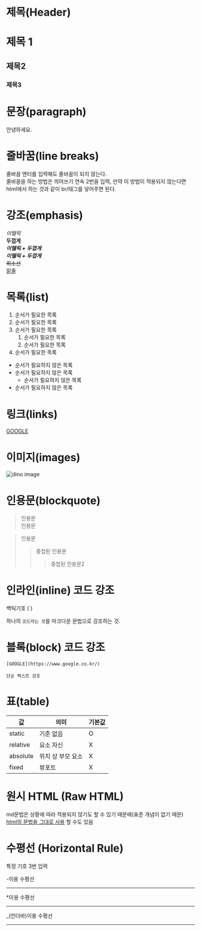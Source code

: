 # 제목(Header)

# 제목 1
## 제목2
### 제목3

# 문장(paragraph)
안녕하세요.

# 줄바꿈(line breaks)
줄바꿈 엔터를 입력해도 줄바꿈이 되지 않는다.<br/>줄바꿈을 하는 방법은 띄어쓰기 연속 2번을 입력, 만약 이 방법이 적용되지 않는다면<br/>html에서 하는 것과 같이 br/태그를 넣어주면 된다.

# 강조(emphasis)
_이텔릭_  
**두껍게**  
**_이텔릭 + 두껍게_**  
_**이텔릭 + 두껍게**_  
~~취소선~~  
<u>밑줄</u>

# 목록(list)
1. 순서가 필요한 목록
1. 순서가 필요한 목록
1. 순서가 필요한 목록
    1. 순서가 필요한 목록
    1. 순서가 필요한 목록
1. 순서가 필요한 목록

- 순서가 필요하지 않은 목록
- 순서가 필요하지 않은 목록
    - 순서가 필요하지 않은 목록
- 순서가 필요하지 않은 목록

# 링크(links)
[GOOGLE](https://www.google.co.kr/)

# 이미지(images)
![dino image]()

# 인용문(blockquote)
> 인용문  
> 인용문

> 인용문
>> 중첩된 인용문
>>> 중첩된 인용문2

# 인라인(inline) 코드 강조

백틱기호 (`)

하나의 `코드라는 것`을 마크다운 문법으로 강조하는 것.

# 블록(block) 코드 강조
```html
[GOOGLE](https://www.google.co.kr/)
```
```plaintext
단순 텍스트 강조
```

# 표(table)
값 | 의미 | 기본값
--|--|--
static | 기준 없음 | O
relative | 요소 자신 | X
absolute | 위치 상 부모 요소 | X
fixed | 뷰포트 | X  

# 원시 HTML (Raw HTML)
md문법은 상황에 따라 적용되지 않기도 할 수 있기 때문에(표준 개념이 없기 때문)  <span style="text-decoration: underline;">html의 문법을 그대로 사용</span> 할 수도 있음  

# 수평선 (Horizontal Rule)
특정 기호 3번 입력     
  
-이용 수평선
___
*이용 수평선
***
_(언더바)이용 수평선
___